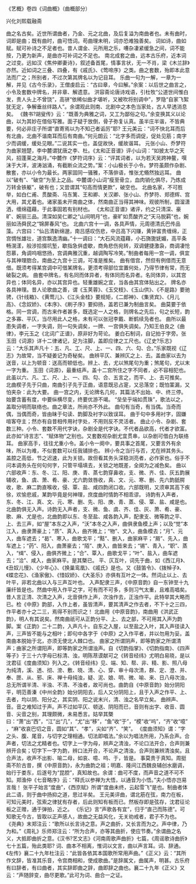 《艺概》卷四《词曲概》（曲概部分）

兴化刘熙载融斋

曲之名古矣。近世所谓曲者，乃金、元之北曲，及后复溢为南曲者也。未有曲时，词即是曲；既有曲时，曲可悟词。苟曲理未明，词亦恐难独善矣。
词如诗，曲如赋。赋可补诗之不足者也。昔人谓金、元所用之乐，嘈杂凄紧缓急之间，词不能按，乃更为新声，是曲亦可补词之不足也。
南北成套之曲，远本古乐府，近本词之过变。远如汉《焦仲卿妻诗》，叙述备首尾，情事言状，无一不肖，梁《木兰辞》亦然。近如词之三叠、四叠，有《戚氏》、《莺啼序》之类。曲之套数，殆即本此意法而广之；所别者，不过次第其牌名以为记目耳。
乐曲一句为一解，一章为一解，并见《古今乐录》，王僧虔启云：“古曰章，今曰解。”余案：以后世之曲言之，小令及套数中牌名，并非章、解遗意。
洪容斋论唐诗戏语，引杜牧“公道世间惟白发，贵人头上不曾饶”，高骈“依稀似曲才堪听，又被吹将别调中”，罗隐“自家飞絮犹无定，争解垂丝绊路人”。余谓观此则南、北剧中之本色当家处，古人早透消息矣。
《魏书?胡叟传》云：“既善为典雅之词，又工为鄙俗之句。”余变换其义以论曲，以为其妙在借俗写雅。面子疑于放倒，骨子弥复认真。虽半庄半谐，不皆典要，何必非庄子所谓“直寄焉以为不知己者诟厉”耶?
王元美云：“词不快北耳而后有北曲，北曲不谐南耳而后有南曲。”何元朗云：“北字多而调促，促处见筋；南字少而调缓，缓处见眼。”二说其实一也，盖促故快，缓故谐耳。
元张小山、乔梦符为曲家翘楚，李中麓谓犹唐之李、杜。《太和正音谱》评小山词：“如披太华之天风，招蓬莱之海月。”中麓作《梦符词序》云：“评其词者，以为若天吴跨神鳌，噀沫于大洋，波涛汹涌，有截断众流之势。”案：小山极长于小令。梦符虽颇作杂剧、散套，亦以小令为最长。两家固同一骚雅，不落俳语，惟张尤翛然独远耳。
曲以“破有”、“破空”为至上之品。中麓谓小山词“瘦至骨立，血肉销化俱尽，乃炼成万转金铁躯”，破有也；又尝谓其“句高而情更款”，破空也。
北曲名家，不可胜举，如白仁甫、贯酸斋、马东篱、王和卿、关汉卿、张小山、乔梦符、郑德辉、宫大用，其尤着也。诸家虽未开南曲之体，然南曲正当得其神味。观彼所制，圆溜潇洒，缠绵蕴藉，于此事固若有别材也。
《太和正音谱》诸评，约之只清深、豪旷、婉丽三品。清深如吴仁卿之“山间明月”也，豪旷如贯酸齐之“天马脱羁”也，婉丽如汤舜民之“锦屏春风”也。
北曲六宫十一调，各具声情，元周德清氏巴传品藻。六宫曰：“仙吕清新绵邈，南吕感叹伤悲，中吕高下闪赚，黄钟富贵缠绵，正宫惆怅雄壮，道宫飘逸清幽。”十一调曰：“大石风流蕴藉，小石旖旎妩媚，高平条畅滉漾，般涉拾掇坑堑，歇指急倂虚歇，商角悲伤宛转，双调健捷激袅，商调凄怆怨慕，角调呜咽悠扬，宫调典雅沉重，越调陶写冷笑。”制曲者每用一宫一调，俱宜与其神理脗合。南曲之九宫十三调，可准是推矣。
曲有借宫，然但有例借而无意借。既须考得某宫调中可借某牌名，更须考得部位宜置何处，乃得节律有常，而无破裂之病。
曲套中牌名，有名同而体异者，有体同而名异者。名同体异，以其宫异也；体同名异，亦以其宫异也。轻重雄婉之宜，当各由其宫体贴出之。
牌名亦各具神理。昔人论歌曲之善，谓《玉荚蓉》、《玉交枝》、《玉山供》、《不是路》要驰骋，《针线箱》、《黄莺儿》、《江头金桂》要规矩，《二郎神》、《集贤宾》、《月儿高》、《念奴娇》、《本序》、《刷子序》要抑扬，盖若已兼为制曲言矣。
曲莫要于依格。同一宫调，而古来作者甚多，既选定一人之格，则牌名之先后，句之长短，韵之多寡、平仄，当尽用此人之格，未有可以张冠李戴、断鹤续凫者也。
曲所以最患失调者，一字失调，则一句失调矣，一牌、一宫俱失调矣。乃知王伯良之《曲律》，李元玉之《北词广正谱》，原非好为苛论。
姜白石制词，自记拍于字旁。张玉田《词源》详十二律诸记，足为注脚，盖即应律之工尺也。《辽史?乐志》云：“大乐其声凡十：五、凡、工、尺、上、一、四、六、勾、合。”乐家既视《辽志》为故常，当不疑姜记为奇秘矣。
曲辨平仄、兼辨仄之上、去。盖曲家以去为送音，以上为顿音：送高而顿低也。辨上、去，尤以煞尾句为重；煞尾句，尤以末一字为重。
玉田《词源》，最重结声。盖十二宫所住之字不同者，必不容相犯也。此虽以六、凡、工、尺、上、一、四、勾、合、五言之，而平、上、去可推矣。
北曲楔子先于只曲，南曲引子先于正曲，语意既忌占寔，又忌落空；既怕罣漏，又怕夹杂：此为大要。
曲一宫之内，无论牌名几何，其篇法不出始、中、终三停。始要含蓄有度，中要纵横尽变，终要优游不竭。
“垒垒乎端如贯珠”，歌法以之，盖取分明而联络也。曲之章法，所尚亦不外此。
曲句有当奇，有当偶。当奇而偶，当偶而奇，皆由昧于句读、韵脚及衬字以致误耳。
曲于句中多用衬字，固嫌喧客夺主；然亦有自昔相传用衬字处，不用则反不灵活者。
曲止小令、杂剧、套数三种。小令、套数不用代字诀，杂剧全是代字诀。不代者品欲高，代者才欲富。此亦如“诗言志”、“赋体物”之别也。又套数视杂剧尤宜贯串，以杂剧可借白为联络耳。
曲家高手，往往尤重小令。盖小令一阕中，要具事之首尾，又要言外有余味，所以为难，不似套数可以任我铺排也。
辨小令之当行与否，尤在辨其务头。盖腔之高低，节之迟速，此为关锁。故但看其务头深稳浏亮者，必作家也。俗手不问本调务头在何句何字，只管平塌填去，关锁之地既差，全阕为之减色矣。
曲以六部收声：东、冬、江、阳、庚、青、蒸七韵穿鼻收，支、微、齐、佳、灰五韵展辅收，鱼、虞、萧、肴、豪、尤六韵敛唇收，真、文、元、寒、删、先六韵舐腭收，歌、麻二韵直喉收，侵、覃、盐、咸四韵闭口收。六部既明，又须审其高下疾徐，欢愉悲戚，某韵毕竟是何神理，庶度曲时情韵不相乖谬。
诗韵有入声者，东、冬、江、真、文、元、寒、删、先、阳、庚、青、蒸、侵、覃、盐、咸是也。北曲韵俱无入声。诗韵无入声者，支、微、鱼、虞、齐、佳、灰、萧、肴、豪、歌、麻、尤是也，北曲韵即以东、冬至盐、咸各韵入声，配隶支、微等韵之平、上、去三声，如“屋”本东之入声，“沃”本冬之入声，曲俱隶鱼模上声；以及“觉”本江入，曲隶萧豪上；“质”、真入，曲齐微上；“物”、文入，曲鱼模去；“月”、元入，曲车遮去；“曷”、寒入，曲歌戈平；“黠”、删入，曲家麻平；“屑”、先入，曲车遮上；“药”、阳入，曲萧豪去；“陌”、庚入，曲皆来去；“锡”、青入，“职”、蒸入，“缉”、侵入，曲俱齐微上；“合”、覃入，曲歌戈平；“叶”、盐入，曲车遮去；“洽”、咸入，曲家麻平。是其槩已。
平、仄互叶，词先于曲，如《西江月》、《丑奴儿慢》、《少年心》、《换巢鸾凰》、《戚氏》是也。又《鼓笛令》、《拨棹子》、《蝶恋花》、《渔家傲》、《惜奴娇》、《大圣乐》亦俱有互叶之一体。然词止以上、去叶平，非若北曲以入与三声互叶也。
入声配隶三声，《中原音韵》自一东钟至十九廉纤皆是也。然曲中用入作平之字，可有而不可多，多则习气太重，且难高唱矣。
昔人言正清、次清之入声，北音俱作上声，次浊作去，正浊作平。此特举其大略而已。检《中原》韵部，入作上者，虽皆清声，要其清声之作去者，不下十之三四，作平者亦十之二三，焉得不别而识之！
北曲用《中原音韵》，南曲用《洪武正韵》，明人有其说矣。然南曲祇可从正韵分平、上、去之部，不可用其入声为韵脚。案《正韵》二十二韵，入声凡十。自东之入屋，以至盐之入叶，其入声径读入声，三声皆不能与之相叶；即句中各字于《中原》之入作平者，并以勿用为妥。盖南曲本脱始于北，亦须无使北人棘口也。
曲家之所谓阴声，即等韵家之所谓清声；曲家之所谓阳声，即等韵家之所谓浊声。自《切韵指掌》、《切韵指南》、《四声等子》于三十六字母已标清、浊，明陈荩谟献可之《转音经纬》尤明白易晓，是以沈君征《度曲须知》列入之。《转音经纬》见、端、知、帮、非、精、影、照八母为纯清，溪、透、彻、滂、敷、晓、清、心、穿、审十母次清，群、定、澄、并、奉、匣、从、邪、床、禅十母纯浊，疑、泥、娘、明、微、喻、来、日八母次浊，总无所谓半清、半浊、不清、不浊者，故可尚也。曲韵自《中原音韵》始分阴阳平，明范善溱《中州全韵》始分阴阳去，后人又分阴阳上，且于入声之作平、上、去者，均以阴、阳分之，其实阴、阳之说末兴，清、浊之名早立矣。
曲辨声、音。音之难知过于声。声不过如平仄、顿送、阴阳而已，音则有出字、收音、圆音、尖音之别，其理颇微，未易悉言。姑举其槩曰：“萧”出“西”，“江”出“几”，“尤”出“移”，“鱼”收“于”，“模”收“呜”，“齐”收“噫”，“麻”收哀巴切之音，圆如“其”、“孝”，尖如“齐”、“笑”。
《度曲须知》谓：“字之头、腹、尾音，与切字之理相通。切法即唱法。”余以为唱法所用，乃系合声。合声者，切法之尤精者也。切字上一字为母，辨声之清浊，不论口法开合，合声则兼辨开合矣；切字下一字为韵，辨口法开合，不论声之清浊，合声则兼辨清浊矣。且合声法，收声不出影、喻二母，如哀、噫、呜、于，皆是。
事莫贵于真知。周挺斋不阶古昔，撰《中原音韵》，永为曲韵之祖；明嘉、隆间江西魏良辅创水磨调，始行于娄东，后遂号为“昆腔”，真知故也。余谓：曲可不度，而声音之道不可不知。郑渔仲《七音略序》云：“释氏以参禅为大悟，以通音为小悟。”夫小悟亦岂易言哉！
张平子始言“度曲”，《西京赋》所谓“度曲未终，云起雪飞”是也。制曲者体此二语，则于曲中扬抑之道，思过半矣。
王元美评曲，谓北筋在弦，南力在板，可知元美时，弦索之律犹有存者，后此则知有板而已。然板存即是弦存，沈君征论板之正赠，通于弹拍，近之。
《乐记》言“声歌各有宜”，归于“直己而陈德”。可知歌无今古，皆取以正声感人，故曲之无益风化，无关劝戒者，君子不为也。
《尧典》末郑注云：“歌所以长言诗之意。声之曲折，又长言而为之。声中律，乃为和。”《周礼》乐师郑注云：“所为合声，亦等其曲折，使应节奏。”余谓曲之名义，大抵即曲折之意。《汉书?艺文志》《河南周歌声曲折》七篇，《周谣歌诗曲折》七十五篇，殆此类耶?
词、曲本不相离，惟词以文言，曲以声言耳。词、辞通。《左传》襄二十九年杜注云：“此皆各依其本国歌所常用声曲。”《正义》云：“其所作文辞，皆准其乐音，令宫商相和，使成歌曲。”是辞属文，曲属声，明甚。古乐府有曰辞者，有曰曲者，其实辞即曲之辞，曲即辞之曲也。襄二十九年《正义》又云：“声随辞变，曲尽更歌。”此可为词、曲合一之证。

